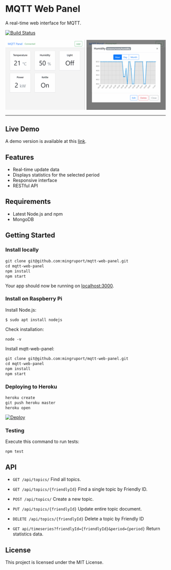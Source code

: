 # MQTT Web Panel
A real-time web interface for MQTT.

[![Build Status](https://travis-ci.org/mingruport/mqtt-web-panel.svg?branch=master)](https://travis-ci.org/mingruport/mqtt-web-panel)

![Screencapture](screen.png)

---

## Live Demo
A demo version is available at this [link](https://mqtt-panel-demo.herokuapp.com/).
 
## Features
* Real-time update data
* Displays statistics for the selected period
* Responsive interface
* RESTful API

## Requirements
* Latest Node.js and npm
* MongoDB

## Getting Started
### Install locally
```
git clone git@github.com:mingruport/mqtt-web-panel.git
cd mqtt-web-panel
npm install
npm start
```
Your app should now be running on [localhost:3000](http://localhost:3000).

### Install on Raspberry Pi

Install Node.js:
```
$ sudo apt install nodejs
 ```
Check installation:
 ```
node -v
```
Install mqtt-web-panel:
```
git clone git@github.com:mingruport/mqtt-web-panel.git
cd mqtt-web-panel
npm install
npm start
```

### Deploying to Heroku
```
heroku create
git push heroku master
heroku open
```
[![Deploy](https://www.herokucdn.com/deploy/button.svg)](https://heroku.com/deploy?template=https://github.com/mingruport/mqtt-web-panel)

### Testing

Execute this command to run tests:
```
npm test
```

## API
* ```GET /api/topics/``` Find all topics.
* ```GET /api/topics/{friendlyId}``` 	Find a single topic by Friendly ID.
* ```POST /api/topics/``` Create a new topic.
* ```PUT /api/topics/{friendlyId}``` Update entire topic document.
* ```DELETE /api/topics/{friendlyId}``` Delete a topic by Friendly ID

* ```GET api/timeseries?friendlyId={friendlyId}&period={period}``` Return statistics data.

## License
This project is licensed under the MIT License.
